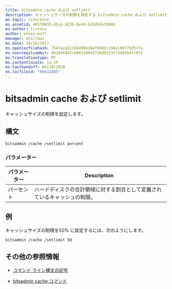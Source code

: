 ```yaml
---
title: bitsadmin cache および setlimit
description: キャッシュサイズの制限を設定する bitsadmin cache および setlimit コマンドの参照記事。
ms.topic: reference
ms.assetid: 46578835-d5ce-423b-be4d-62ddb9e1908d
ms.author: lizross
author: eross-msft
manager: mtillman
ms.date: 10/16/2017
ms.openlocfilehash: 7547a2a51104285b10af6b02c1962c89f75d51fa
ms.sourcegitcommit: db2d46842c68813d043738d6523f13d8454fc972
ms.translationtype: MT
ms.contentlocale: ja-JP
ms.lasthandoff: 09/10/2020
ms.locfileid: "89632485"
---
```

# <a name="bitsadmin-cache-and-setlimit"></a>bitsadmin cache および setlimit

キャッシュサイズの制限を設定します。

## <a name="syntax"></a>構文

```
bitsadmin /cache /setlimit percent
```

### <a name="parameters"></a>パラメーター

| パラメーター | Description |
| -------------- | -------------- |
| パーセント | ハードディスクの合計領域に対する割合として定義されているキャッシュの制限。 |

## <a name="examples"></a>例

キャッシュサイズの制限を50% に設定するには、次のようにします。

```
bitsadmin /cache /setlimit 50
```

## <a name="additional-references"></a>その他の参照情報

- [コマンド ライン構文の記号](command-line-syntax-key.md)

- [bitsadmin cache コマンド](bitsadmin-cache.md)
